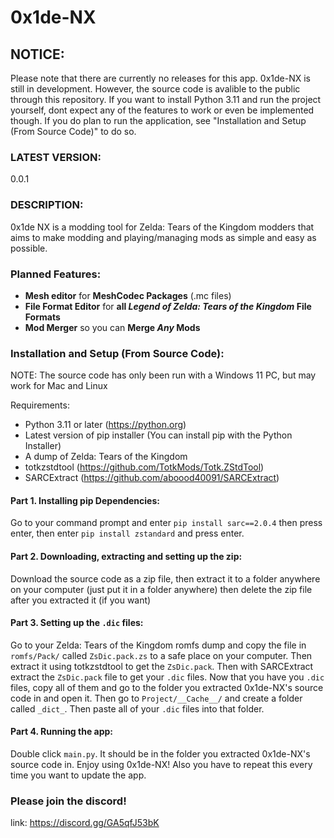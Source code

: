 # 0x1de-NX

## NOTICE:
Please note that there are currently no releases for this app. 0x1de-NX is still in development. However, the source code is avalible to the public through this repository. If you want to install Python 3.11 and run the project yourself, dont expect any of the features to work or even be implemented though. If you do plan to run the application, see "Installation and Setup (From Source Code)" to do so.

### LATEST VERSION: 
0.0.1

### DESCRIPTION:
0x1de NX is a modding tool for Zelda: Tears of the Kingdom modders that aims to make modding and playing/managing mods as simple and easy as possible.

### Planned Features:
- **Mesh editor** for **MeshCodec Packages** (.mc files)
- **File Format Editor** for **all *Legend of Zelda: Tears of the Kingdom* File Formats**
- **Mod Merger** so you can **Merge *Any* Mods**

### Installation and Setup (From Source Code):
NOTE: The source code has only been run with a Windows 11 PC, but may work for Mac and Linux

Requirements:
- Python 3.11 or later (https://python.org)
- Latest version of pip installer (You can install pip with the Python Installer)
- A dump of Zelda: Tears of the Kingdom
- totkzstdtool (https://github.com/TotkMods/Totk.ZStdTool)
- SARCExtract (https://github.com/aboood40091/SARCExtract)

#### Part 1. Installing pip Dependencies:
Go to your command prompt and enter `pip install sarc==2.0.4` then press enter, then enter `pip install zstandard` and press enter.

#### Part 2. Downloading, extracting and setting up the zip:
Download the source code as a zip file, then extract it to a folder anywhere on your computer (just put it in a folder anywhere) then delete the zip file after you extracted it (if you want)

#### Part 3. Setting up the `.dic` files:
Go to your Zelda: Tears of the Kingdom romfs dump and copy the file in `romfs/Pack/` called `ZsDic.pack.zs` to a safe place on your computer. Then extract it using totkzstdtool to get the `ZsDic.pack`. Then with SARCExtract extract the `ZsDic.pack` file to get your `.dic` files. Now that you have you `.dic` files, copy all of them and go to the folder you extracted 0x1de-NX's source code in and open it. Then go to `Project/__Cache__/` and create a folder called `_dict_`. Then paste all of your `.dic` files into that folder.

#### Part 4. Running the app:
Double click `main.py`. It should be in the folder you extracted 0x1de-NX's source code in. Enjoy using 0x1de-NX! Also you have to repeat this every time you want to update the app.


### Please join the discord!
link: https://discord.gg/GA5qfJ53bK









